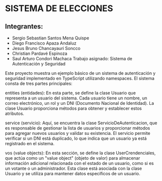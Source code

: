 # SISTEMA DE ELECCIONES

## Integrantes:

- Sergio Sebastian Santos Mena Quispe
- Diego Francisco Apaza Andaluz
- Jesus Bruno Chancayauri Soncco
- Christian Pardavé Espinoza
- Saul Arturo Condori Machaca
Trabajo asignado:
Sistema de Autenticación y Seguridad

Este proyecto muestra un ejemplo básico de un sistema de autenticación y seguridad implementado en TypeScript utilizando namespaces. El sistema consta de tres partes principales:

entities (entidades):
En esta parte, se define la clase Usuario que representa a un usuario del sistema. Cada usuario tiene un nombre, un correo electrónico, un rol y un DNI (Documento Nacional de Identidad). La clase Usuario proporciona métodos para obtener y establecer estos atributos.

service (servicio):
Aquí, se encuentra la clase ServicioDeAutenticacion, que es responsable de gestionar la lista de usuarios y proporcionar métodos para agregar nuevos usuarios y validar su existencia. El servicio permite verificar si un DNI está duplicado, lo que indica que un usuario ya está registrado en el sistema.

vos (value objects):
En esta sección, se define la clase UserCrendenciales, que actúa como un "value object" (objeto de valor) para almacenar información adicional relacionada con el estado de un usuario, como si es un votante o un administrador. Esta clase está asociada con la clase Usuario y se utiliza para mantener datos específicos de un usuario.
